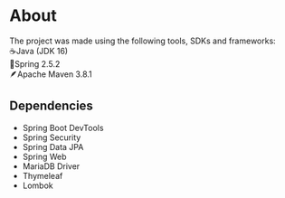 # About
The project was made using the following tools, SDKs and frameworks:  
☕Java (JDK 16)  
🍃Spring 2.5.2  
🪶Apache Maven 3.8.1

## Dependencies
- Spring Boot DevTools
- Spring Security
- Spring Data JPA
- Spring Web
- MariaDB Driver
- Thymeleaf
- Lombok
